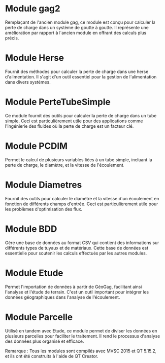 # Module gag2

Remplaçant de l'ancien module gag, ce module est conçu pour calculer la perte de charge dans un système de goutte à goutte. Il représente une amélioration par rapport à l'ancien module en offrant des calculs plus précis.

# Module Herse

Fournit des méthodes pour calculer la perte de charge dans une herse d'alimentation. Il s'agit d'un outil essentiel pour la gestion de l'alimentation dans divers systèmes.

# Module PerteTubeSimple

Ce module fournit des outils pour calculer la perte de charge dans un tube simple. Ceci est particulièrement utile pour des applications comme l'ingénierie des fluides où la perte de charge est un facteur clé.

# Module PCDIM

Permet le calcul de plusieurs variables liées à un tube simple, incluant la perte de charge, le diamètre, et la vitesse de l'écoulement.

# Module Diametres

Fournit des outils pour calculer le diamètre et la vitesse d'un écoulement en fonction de différents champs d'entrée. Ceci est particulièrement utile pour les problèmes d'optimisation des flux.

# Module BDD

Gère une base de données au format CSV qui contient des informations sur différents types de tuyaux et de matériaux. Cette base de données est essentielle pour soutenir les calculs effectués par les autres modules.

# Module Etude

Permet l'importation de données à partir de GéoGag, facilitant ainsi l'analyse et l'étude de terrain. C'est un outil important pour intégrer les données géographiques dans l'analyse de l'écoulement.

# Module Parcelle
Utilisé en tandem avec Etude, ce module permet de diviser les données en plusieurs parcelles pour faciliter le traitement. Il rend le processus d'analyse des données plus organisé et efficace.

Remarque : Tous les modules sont compilés avec MVSC 2015 et QT 5.15.2, et ils ont été construits à l'aide de QT Creator.
